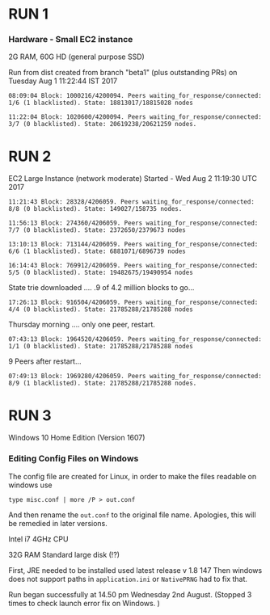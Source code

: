 # RUN 1
### Hardware - Small EC2 instance 

2G RAM, 60G HD (general purpose SSD)

Run from dist created from branch "beta1" (plus outstanding PRs) on Tuesday Aug 1 11:22:44 IST 2017

```
08:09:04 Block: 1000216/4200094. Peers waiting_for_response/connected: 1/6 (1 blacklisted). State: 18813017/18815028 nodes
```
```
11:22:04 Block: 1020600/4200094. Peers waiting_for_response/connected: 3/7 (0 blacklisted). State: 20619238/20621259 nodes.
```
# RUN 2

EC2 Large Instance (network moderate)
Started - Wed Aug  2 11:19:30 UTC 2017

```
11:21:43 Block: 28328/4206059. Peers waiting_for_response/connected: 8/8 (0 blacklisted). State: 149027/158735 nodes.
```
```
11:56:13 Block: 274360/4206059. Peers waiting_for_response/connected: 7/7 (0 blacklisted). State: 2372650/2379673 nodes
```
```
13:10:13 Block: 713144/4206059. Peers waiting_for_response/connected: 6/6 (1 blacklisted). State: 6881071/6896739 nodes
```
```
16:14:43 Block: 769912/4206059. Peers waiting_for_response/connected: 5/5 (0 blacklisted). State: 19482675/19490954 nodes
```
State trie downloaded .... .9 of 4.2 million blocks to go...
```
17:26:13 Block: 916504/4206059. Peers waiting_for_response/connected: 4/4 (0 blacklisted). State: 21785288/21785288 nodes
```
Thursday morning .... only one peer, restart.
```
07:43:13 Block: 1964520/4206059. Peers waiting_for_response/connected: 1/1 (0 blacklisted). State: 21785288/21785288 nodes
```
9 Peers after restart...
```
07:49:13 Block: 1969280/4206059. Peers waiting_for_response/connected: 8/9 (1 blacklisted). State: 21785288/21785288 nodes.
```
# RUN 3

Windows 10 Home Edition (Version 1607)

### Editing Config Files on Windows
The config file are created for Linux, in order to make the files readable on windows use
```
type misc.conf | more /P > out.conf
```
And then rename the `out.conf` to the original file name. Apologies, this will be remedied in later versions.

Intel i7 4GHz CPU

32G RAM
Standard large disk (!?)

First, JRE needed to be installed used latest release v 1.8 147
Then windows does not support paths in `application.ini` or `NativePRNG` had to fix that. 

Run began successfully at 14.50 pm Wednesday 2nd August.
(Stopped 3 times to check launch error fix on Windows. )